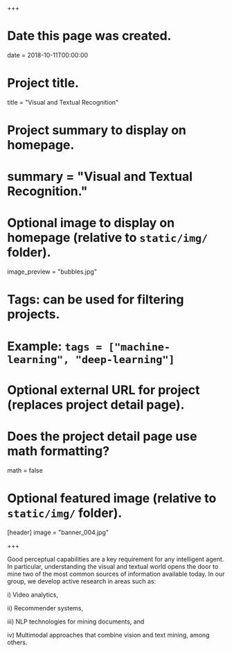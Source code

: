 +++
# Date this page was created.
date = 2018-10-11T00:00:00

# Project title.
title = "Visual and Textual Recognition"

# Project summary to display on homepage.
# summary = "Visual and Textual Recognition."

# Optional image to display on homepage (relative to `static/img/` folder).
image_preview = "bubbles.jpg"

# Tags: can be used for filtering projects.
# Example: `tags = ["machine-learning", "deep-learning"]`

# Optional external URL for project (replaces project detail page).

# Does the project detail page use math formatting?
math = false

# Optional featured image (relative to `static/img/` folder).
[header]
image = "banner_004.jpg"

+++

Good perceptual capabilities are a key requirement for any intelligent agent. In particular, understanding the visual and textual world opens the door to mine two of the most common sources of information available today. In our group, we develop active research in areas such as: 

i) Video analytics, 

ii) Recommender systems, 

iii) NLP technologies for mining documents, and 

iv) Multimodal approaches that combine vision and text mining, among others.
